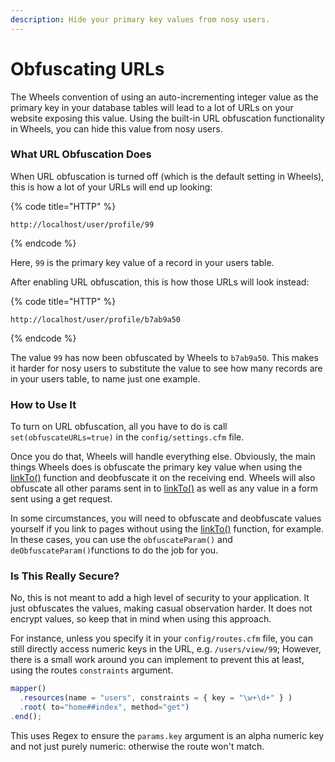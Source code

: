 ```yaml
---
description: Hide your primary key values from nosy users.
---
```


# Obfuscating URLs

The Wheels convention of using an auto-incrementing integer value as the primary key in your database tables will lead to a lot of URLs on your website exposing this value. Using the built-in URL obfuscation functionality in Wheels, you can hide this value from nosy users.

### What URL Obfuscation Does

When URL obfuscation is turned off (which is the default setting in Wheels), this is how a lot of your URLs will end up looking:

{% code title="HTTP" %}
```
http://localhost/user/profile/99
```
{% endcode %}

Here, `99` is the primary key value of a record in your users table.

After enabling URL obfuscation, this is how those URLs will look instead:

{% code title="HTTP" %}
```
http://localhost/user/profile/b7ab9a50
```
{% endcode %}

The value `99` has now been obfuscated by Wheels to `b7ab9a50`. This makes it harder for nosy users to substitute the value to see how many records are in your users table, to name just one example.

### How to Use It

To turn on URL obfuscation, all you have to do is call `set(obfuscateURLs=true)` in the `config/settings.cfm` file.

Once you do that, Wheels will handle everything else. Obviously, the main things Wheels does is obfuscate the primary key value when using the [linkTo()](https://api.cfwheels.org/controller.linkto.html) function and deobfuscate it on the receiving end. Wheels will also obfuscate all other params sent in to [linkTo()](https://api.cfwheels.org/controller.linkto.html) as well as any value in a form sent using a get request.

In some circumstances, you will need to obfuscate and deobfuscate values yourself if you link to pages without using the [linkTo()](https://api.cfwheels.org/controller.linkto.html) function, for example. In these cases, you can use the `obfuscateParam()` and `deObfuscateParam()`functions to do the job for you.

### Is This Really Secure?

No, this is not meant to add a high level of security to your application. It just obfuscates the values, making casual observation harder. It does not encrypt values, so keep that in mind when using this approach.

For instance, unless you specify it in your `config/routes.cfm` file, you can still directly access numeric keys in the URL, e.g. `/users/view/99`; However, there is a small work around you can implement to prevent this at least, using the routes `constraints` argument.

```javascript
mapper()
  .resources(name = "users", constraints = { key = "\w+\d+" } )
  .root( to="home##index", method="get")
.end();
```

This uses Regex to ensure the `params.key` argument is an alpha numeric key and not just purely numeric: otherwise the route won't match.
